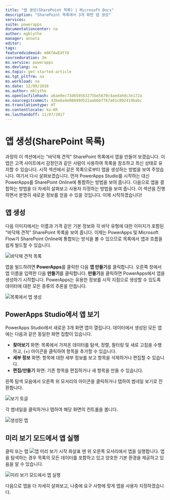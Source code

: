 ```yaml
---
title: "앱 생성(SharePoint 목록) | Microsoft Docs"
description: "SharePoint 목록에서 3개 화면 앱 생성"
services: 
suite: powerapps
documentationcenter: na
author: mgblythe
manager: anneta
editor: 
tags: 
featuredvideoid: m6KfAwEdtYU
courseduration: 3m
ms.service: powerapps
ms.devlang: na
ms.topic: get-started-article
ms.tgt_pltfrm: na
ms.workload: na
ms.date: 12/09/2016
ms.author: mblythe
ms.openlocfilehash: a6ae0ec73d659563275be5670c4aeda9dc3e172a
ms.sourcegitcommit: 43be6a4e08849d522aabb6f767a81c092419babc
ms.translationtype: HT
ms.contentlocale: ko-KR
ms.lasthandoff: 11/07/2017
---
```

# <a name="generate-an-app-sharepoint-list"></a>앱 생성(SharePoint 목록)
과정의 이 섹션에서는 "바닥재 견적" SharePoint 목록에서 앱을 만들어 보겠습니다. 이 앱은 고객 사이트에서 감정인과 같은 사람이 사용하여 목록을 참조하고 최신 상태로 유지할 수 있습니다. 시작 섹션에서 같은 목록으로부터 앱을 생성하는 방법을 보여 주었습니다. 여기서 다시 살펴보겠습니다. 먼저 PowerApps Studio를 시작하는 대신 PowerApps를 SharePoint Online에 통합하는 방법을 보여 줍니다. 다음으로 앱을 결합하는 방법을 더 자세히 살펴보고 사용자 지정하는 방법을 보여 줍니다. 이 섹션을 진행하면서 분명히 새로운 정보를 얻을 수 있을 것입니다. 이제 시작하겠습니다!

## <a name="generate-the-app"></a>앱 생성
다음 이미지에서는 이름과 가격 같은 기본 정보와 각 바닥 유형에 대한 이미지가 포함된 "바닥재 견적" SharePoint 목록을 보여 줍니다. 이제는 PowerApps 및 Microsoft Flow가 SharePoint Online에 통합되는 방식을 볼 수 있으므로 목록에서 앱과 흐름을 쉽게 빌드할 수 있습니다.

![바닥재 견적 목록](./media/learning-spo-app-generate/flooring-estimates-list.png)

앱을 빌드하려면 **PowerApps**를 클릭한 다음 **앱 만들기**를 클릭합니다. 오른쪽 창에서 앱 이름을 입력한 다음 **만들기**를 클릭합니다. **만들기**을 클릭하면 PowerApps에서 앱을 생성하기 시작합니다. PowerApps는 유용한 정보를 시작 지점으로 생성할 수 있도록 데이터에 대한 모든 종류의 추론을 만듭니다.

![목록에서 앱 생성](./media/learning-spo-app-generate/generate-app.png)

## <a name="view-the-app-in-powerapps-studio"></a>PowerApps Studio에서 앱 보기
PowerApps Studio에서 새로운 3개 화면 앱이 열립니다. 데이터에서 생성된 모든 앱에는 다음과 같은 동일한 화면 집합이 있습니다.

* **찾아보기** 화면: 목록에서 가져온 데이터를 탐색, 정렬, 필터링 및 새로 고침을 수행하고, (+) 아이콘을 클릭하여 항목을 추가할 수 있습니다.
* **세부 정보** 화면: 항목에 대한 세부 정보를 보고 항목을 삭제하거나 편집할 수 있습니다.
* **편집/만들기** 화면: 기존 항목을 편집하거나 새 항목을 만들 수 있습니다.

왼쪽 탐색 모음에서 오른쪽 위 모서리의 아이콘을 클릭하거나 탭하여 썸네일 보기로 전환합니다.

![보기 토글](./media/learning-spo-app-generate/toggle-view.png)

각 썸네일을 클릭하거나 탭하여 해당 화면의 컨트롤을 봅니다.

![생성된 앱](./media/learning-spo-app-generate/generate-finished-app.png)

## <a name="run-the-app-in-preview-mode"></a>미리 보기 모드에서 앱 실행
클릭 또는 탭 ![앱 미리 보기 시작 화살표](./media/learning-spo-app-generate/f5-arrow-sm.png) 맨 위 오른쪽 모서리에서 앱을 실행합니다. 앱을 탐색하는 경우 목록의 모든 데이터를 포함하고 있고 양호한 기본 환경을 제공하고 있음을 알 수 있습니다.

![미리 보기 모드에서 앱 실행](./media/learning-spo-app-generate/generate-run-app.png)

다음으로 앱을 더 자세히 살펴보고, 나중에 요구 사항에 맞게 앱을 사용자 지정하겠습니다.


